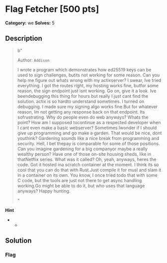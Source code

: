 # Flag Fetcher [500 pts]

**Category:** we
**Solves:** 5

## Description
>b"<p>Author: <code>Addison</code></p><p>I wrote a program which demonstrates how ed25519 keys can be used to sign challenges, butits not working for some reason. Can you help me figure out whats wrong with my actixserver? I swear, Ive tried everything. I got the routes right, my hosting works fine, butfor some reason, the sign endpoint just isnt working. Go on, give it a look. Ive beendebugging this thing for hours but really I just cant find the solution. actix is so hardto understand sometimes. I turned on debugging. I made sure my signing algo works fine.But for whatever reason, Im not getting any response back on that endpoint. Its sofrustrating. Why do people even do web anyways? Whats the point? How am I supposed tocontinue as a respected developer when I cant even make a basic webserver? Sometimes Iwonder if I should give up programming and go make a garden. That would be nice, dont youthink? Gardening sounds like a nice break from programming and security. Hell, I bet thepay is comparable for some of those positions. Can you imagine gardening for a big companyor maybe a really wealthy person? Have one of those on-site housing sheds, like in thatNetflix series. What was it called? Oh, yeah, anyways, heres the code. Got it hosted ina scratch container at the moment. I think its so cool that you can do that with Rust.Just compile it for musl and slam it in a container on its own. You know, I once tried todo that with some C code, but the tools are just not there to get async handling working.Go might be able to do it, but who uses that language anyways? Happy hunting.</p>"

**Hint**
* -

## Solution

### Flag

